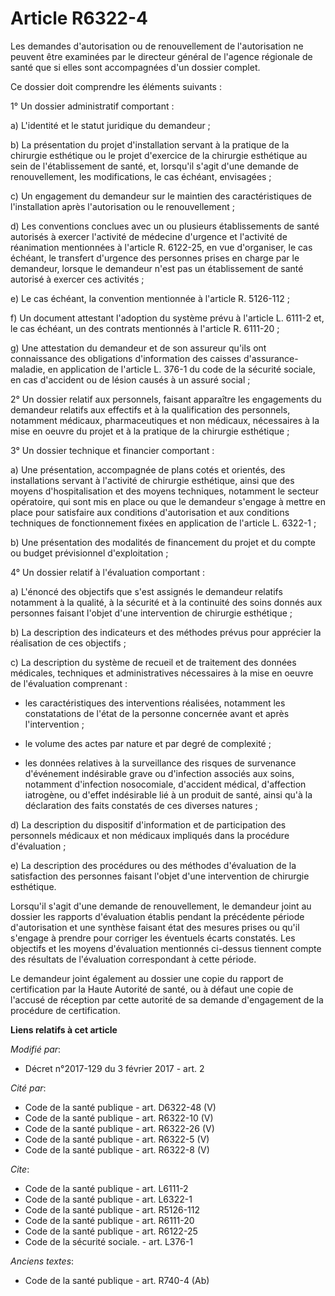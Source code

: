 # Article R6322-4

Les demandes d'autorisation ou de renouvellement de l'autorisation ne peuvent être examinées par le directeur général de
l'agence régionale de santé que si elles sont accompagnées d'un dossier complet. 

Ce dossier doit comprendre les éléments suivants : 

1° Un dossier administratif comportant : 

a) L'identité et le statut juridique du demandeur ; 

b) La présentation du projet d'installation servant à la pratique de la chirurgie esthétique ou le projet d'exercice de la
chirurgie esthétique au sein de l'établissement de santé, et, lorsqu'il s'agit d'une demande de renouvellement, les
modifications, le cas échéant, envisagées ; 

c) Un engagement du demandeur sur le maintien des caractéristiques de l'installation après l'autorisation ou le
renouvellement ; 

d) Les conventions conclues avec un ou plusieurs établissements de santé autorisés à exercer l'activité de médecine d'urgence
et l'activité de réanimation mentionnées à l'article R. 6122-25, en vue d'organiser, le cas échéant, le transfert d'urgence
des personnes prises en charge par le demandeur, lorsque le demandeur n'est pas un établissement de santé autorisé à exercer
ces activités ; 

e) Le cas échéant, la convention mentionnée à l'article R. 5126-112 ; 

f) Un document attestant l'adoption du système prévu à l'article L. 6111-2 et, le cas échéant, un des contrats mentionnés à
l'article R. 6111-20 ; 

g) Une attestation du demandeur et de son assureur qu'ils ont connaissance des obligations d'information des caisses
d'assurance-maladie, en application de l'article L. 376-1 du code de la sécurité sociale, en cas d'accident ou de lésion
causés à un assuré social ; 

2° Un dossier relatif aux personnels, faisant apparaître les engagements du demandeur relatifs aux effectifs et à la
qualification des personnels, notamment médicaux, pharmaceutiques et non médicaux, nécessaires à la mise en oeuvre du projet
et à la pratique de la chirurgie esthétique ; 

3° Un dossier technique et financier comportant : 

a) Une présentation, accompagnée de plans cotés et orientés, des installations servant à l'activité de chirurgie esthétique,
ainsi que des moyens d'hospitalisation et des moyens techniques, notamment le secteur opératoire, qui sont mis en place ou
que le demandeur s'engage à mettre en place pour satisfaire aux conditions d'autorisation et aux conditions techniques de
fonctionnement fixées en application de l'article L. 6322-1 ; 

b) Une présentation des modalités de financement du projet et du compte ou budget prévisionnel d'exploitation ; 

4° Un dossier relatif à l'évaluation comportant : 

a) L'énoncé des objectifs que s'est assignés le demandeur relatifs notamment à la qualité, à la sécurité et à la continuité
des soins donnés aux personnes faisant l'objet d'une intervention de chirurgie esthétique ; 

b) La description des indicateurs et des méthodes prévus pour apprécier la réalisation de ces objectifs ; 

c) La description du système de recueil et de traitement des données médicales, techniques et administratives nécessaires à
la mise en oeuvre de l'évaluation comprenant :

- les caractéristiques des interventions réalisées, notamment les constatations de l'état de la personne concernée avant et
après l'intervention ;

- le volume des actes par nature et par degré de complexité ;

- les  données relatives à la surveillance des risques de survenance  d'événement indésirable grave ou d'infection associés
aux soins,  notamment d'infection nosocomiale, d'accident médical, d'affection  iatrogène, ou d'effet indésirable lié à un
produit de santé, ainsi qu'à  la déclaration des faits constatés de ces diverses natures ; 

d) La description du dispositif d'information et de participation des personnels médicaux et non médicaux impliqués dans la
procédure d'évaluation ; 

e) La description des procédures ou des méthodes d'évaluation de la satisfaction des personnes faisant l'objet d'une
intervention de chirurgie esthétique. 

Lorsqu'il s'agit d'une demande de renouvellement, le demandeur joint au dossier les rapports d'évaluation établis pendant la
précédente période d'autorisation et une synthèse faisant état des mesures prises ou qu'il s'engage à prendre pour corriger
les éventuels écarts constatés. Les objectifs et les moyens d'évaluation mentionnés ci-dessus tiennent compte des résultats
de l'évaluation correspondant à cette période. 

Le demandeur joint également au dossier une copie du rapport de certification par la Haute Autorité de santé, ou à défaut une
copie de l'accusé de réception par cette autorité de sa demande d'engagement de la procédure de certification.

**Liens relatifs à cet article**

_Modifié par_:

  - Décret n°2017-129 du 3 février 2017 - art. 2

_Cité par_:

  - Code de la santé publique - art. D6322-48 (V)
  - Code de la santé publique - art. R6322-10 (V)
  - Code de la santé publique - art. R6322-26 (V)
  - Code de la santé publique - art. R6322-5 (V)
  - Code de la santé publique - art. R6322-8 (V)

_Cite_:

  - Code de la santé publique - art. L6111-2
  - Code de la santé publique - art. L6322-1
  - Code de la santé publique - art. R5126-112
  - Code de la santé publique - art. R6111-20
  - Code de la santé publique - art. R6122-25
  - Code de la sécurité sociale. - art. L376-1

_Anciens textes_:

  - Code de la santé publique - art. R740-4 (Ab)
